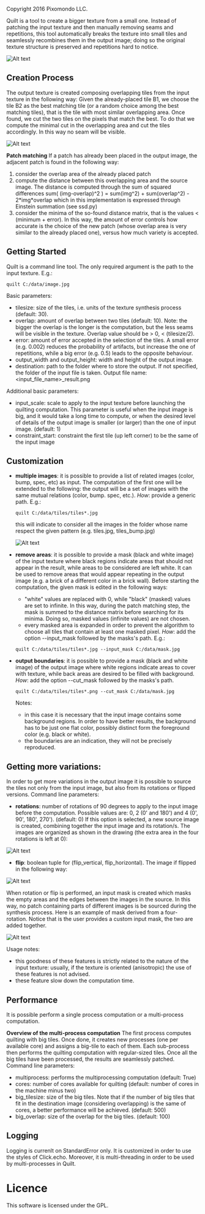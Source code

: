 Copyright 2016 Pixomondo LLC.


Quilt is a tool to create a bigger texture from a small one. Instead of 
patching the input texture and then manually removing seams and 
repetitions, this tool automatically breaks the texture into small tiles
and seamlessly recombines them in the output image; doing so the 
original texture structure is preserved and repetitions hard to notice.

![Alt text](data/figures/show_case.jpg?raw=true "Show case")


Creation Process
----------------
The output texture is created composing overlapping tiles from the input 
texture in the following way:
Given the already-placed tile B1, we choose the tile B2 as the best 
matching tile (or a random choice among the best matching tiles), that 
is the tile with most similar overlapping area. 
Once found, we cut the two tiles on the pixels that match the best. To 
do that we compute the minimal cut in the overlapping area and cut the 
tiles accordingly. In this way no seam will be visible.

![Alt text](data/figures/quilt_schema.png?raw=true "Tile Schema")

**Patch matching**
If a patch has already been placed in the output image, the adjacent 
patch is found in the following way:
 1. consider the overlap area of the already placed patch 
 2. compute the distance between this overlapping area and the source 
image. The distance is computed through the sum of squared differences
sum( (img-overlap)^2 ) = sum(img^2) + sum(overlap^2) - 2\*img\*overlap
which in this implementation is expressed through Einstein summation 
(see ssd.py)
 3. consider the minima of the so-found distance matrix, that is the 
 values < (minimum + error). In this way, the amount of error controls 
 how accurate is the choice of the new patch (whose overlap area is 
 very similar to the already placed one), versus how much variety is 
 accepted.


Getting Started
---------------
Quilt is a command line tool. The only required argument is the path to 
the input texture. E.g.:
```
quilt C:/data/image.jpg
```

Basic parameters:

- tilesize: size of the tiles, i.e. units of the texture synthesis 
process (default: 30). 
- overlap: amount of overlap between two tiles (default: 10). Note: the
bigger the overlap is the longer is the computation, but the less seams
will be visible in the texture. Overlap value should be > 0, 
< (tilesize/2).
- error: amount of error accepted in the selection of the tiles. A small
error (e.g. 0.002) reduces the probability of artifacts, but increase 
the one of repetitions, while a big error (e.g. 0.5) leads to the 
opposite behaviour.
- output_width and output_height: width and height of the output image.
- destination: path to the folder where to store the output. If not 
specified, the folder of the input file is taken. Output file name: 
<input_file_name>_result.png

Additional basic parameters:

- input_scale: scale to apply to the input texture before launching the
quilting computation. This parameter is useful when the input image is 
big, and it would take a long time to compute, or when the desired level
of details of the output image is smaller (or larger) than the one of 
input image. (default: 1)
- constraint_start: constraint the first tile (up left corner) to be the
same of the input image


Customization
-------------
- **multiple images**: it is possible to provide a list of related
images (color, bump, spec, etc) as input. The computation of the first 
one will be extended to the following: the output will be a set of 
images with the same mutual relations (color, bump. spec, etc.).
 *How*: provide a generic path. E.g.: 
    ```
    quilt C:/data/tiles/tiles*.jpg
    ```
    this will indicate to consider all the images in the folder whose 
    name respect the given pattern (e.g. tiles.jpg, tiles_bump.jpg)
    
  ![Alt text](data/figures/layers.png?raw=true "Layers")

- **remove areas**: it is possible to provide a mask (black and white 
image) of the input texture where black regions indicate areas that 
should not appear in the result, while areas to be considered are left
white. It can be used to remove areas that would appear repeating in the
output image (e.g. a brick of a different color in a brick wall).
Before starting the computation, the given mask is edited in the 
following ways: 
    - "white" values are replaced with 0, while "black" (masked) values
    are set to infinite. In this way, during the patch matching step, 
    the mask is summed to the distance matrix before searching for its 
    minima. Doing so, masked values (infinite values) are not chosen. 
    - every masked area is expanded in order to prevent the algorithm to 
    choose all tiles that contain at least one masked pixel.
 *How*: add the option --input_mask followed by the masks's path. E.g.:
    ```
    quilt C:/data/tiles/tiles*.jpg --input_mask C:/data/mask.jpg
    ``` 

- **output boundaries**: it is possible to provide a mask (black and
white image) of the output image where white regions indicate areas to 
cover with texture, while back areas are desired to be filled with
background.
 *How*: add the option --cut_mask followed by the masks's path.
    ```
    quilt C:/data/tiles/tiles*.png --cut_mask C:/data/mask.jpg
    ``` 
    
    Notes: 
    
    * in this case it is necessary that the input image contains some 
    background regions. In order to have better results, the background
    has to be just one flat color, possibly distinct form the foreground
    color (e.g. black or white). 
    * the boundaries are an indication, they will not be precisely 
     reproduced.


Getting more variations:
------------------------
In order to get more variations in the output image it is possible to 
source the tiles not only from the input image, but also from its 
rotations or flipped versions. 
Command line parameters:

- **rotations**: number of rotations of 90 degrees to apply to the input 
image before the computation. Possible values are: 0, 2 (0' and 180') 
and 4 (0', 90', 180', 270'). (default: 0)
If this option is selected, a new source image is created, combining 
together the input image and its rotation/s. The images are organized as
shown in the drawing (the extra area in the four rotations is left at 0):

![Alt text](data/figures/rotations.jpg?raw=true "Rotations Schema")


- **flip**: boolean tuple for (flip_vertical, flip_horizontal). The
image if flipped in the following way:

![Alt text](data/figures/flips.jpg?raw=true "Rotations mask")
       
When rotation or flip is performed, an input mask is created which masks
the empty areas and the edges between the images in the source. In this 
way, no patch containing parts of different images is be sourced during
the synthesis process. Here is an example of mask derived from a four-
rotation. Notice that is the user provides a custom input mask, the two
are added together. 

![Alt text](data/figures/rotations_mask.jpg?raw=true "Rotations mask")
           
Usage notes:

- this goodness of these features is strictly related to the nature of 
the input texture: usually, if the texture is oriented (anisotropic) the
use of these features is not advised.
- these feature slow down the computation time.


Performance
-----------
It is possible perform a single process computation or a multi-process 
computation. 

**Overview of the multi-process computation**
The first process computes quilting with big tiles. Once done, it 
creates new processes (one per available core) and assigns a big-tile to 
each of them. Each sub-process then performs the quilting computation 
with regular-sized tiles. Once all the big tiles have been processed, 
the results are seamlessly patched. 
Command line parameters:

- multiprocess: performs the multiprocessing computation (default: True)
- cores: number of cores available for quilting (default: number of 
cores in the machine minus two)
- big_tilesize: size of the big tiles. Note that if the number of big 
tiles that fit in the destination image (considering overlapping) is the 
same of cores, a better performance will be achieved. (default: 500)
- big_overlap: size of the overlap for the big tiles. (default: 100)


Logging
-------
Logging is currenlt on StandardError only. It is customized in order to use the 
styles of Click.echo. Moreover, it is multi-threading in order to be used by
multi-processes in Quilt.


Licence
=======
This software is licensed under the GPL.









    

